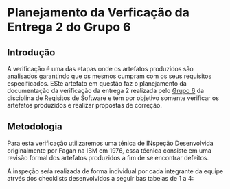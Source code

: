 # Planejamento da Verficação da Entrega 2 do Grupo 6

## Introdução 

A verificação é uma das etapas onde os artefatos produzidos são analisados garantindo que os mesmos cumpram com os seus requisitos especificados. ESte artefato em questão faz o planejamento da  documentação da verificação da entrega 2 realizada pelo [Grupo 6](https://requisitos-de-software.github.io/2023.1-Booking/) da disciplina de Reqisitos de Software e tem por objetivo somente verificar os artefatos produzidos e realizar propostas de correção.


## Metodologia

Para esta verificação utilizaremos uma ténica de INspeção Desenvolvida originalmente por Fagan na IBM em 1976, essa técnica consiste em uma revisão formal dos artefatos produzidos a fim de se encontrar defeitos.

A inspeção seŕa realizada de forma individual por cada integrante da equipe atrvés dos checklists desenvolvidos a seguir bas tabelas de 1 a 4:



